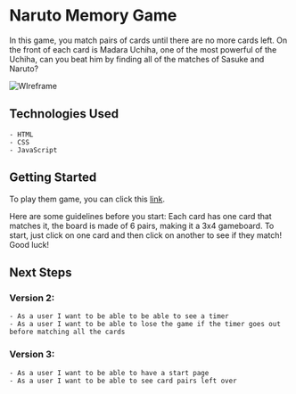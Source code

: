 # Naruto Memory Game
In this game, you match pairs of cards until there are no more cards left. On the front of each card is Madara Uchiha, one of the most powerful of the Uchiha, can you beat him by finding all of the matches of Sasuke and Naruto?




![WIreframe](https://user-images.githubusercontent.com/113128158/211104164-1313f2f4-168a-4827-8907-aed6d7f4cd70.PNG)




## Technologies Used
    - HTML
    - CSS
    - JavaScript

## Getting Started
To play them game, you can click this [link](https://honestymoore.github.io/project1/).

Here are some guidelines before you start:
Each card has one card that matches it, the board is made of 6 pairs, making it a 3x4 gameboard. To start, just click on one card and then click on another to see if they match! Good luck!

## Next Steps

### Version 2: 
    - As a user I want to be able to be able to see a timer
    - As a user I want to be able to lose the game if the timer goes out before matching all the cards
    

### Version 3: 
    - As a user I want to be able to have a start page
    - As a user I want to be able to see card pairs left over
